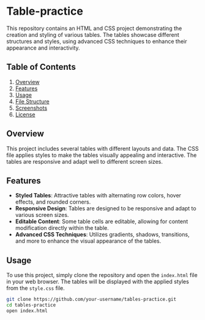 # Table-practice


This repository contains an HTML and CSS project demonstrating the creation and styling of various tables. The tables showcase different structures and styles, using advanced CSS techniques to enhance their appearance and interactivity.

## Table of Contents

1. [Overview](#overview)
2. [Features](#features)
3. [Usage](#usage)
4. [File Structure](#file-structure)
5. [Screenshots](#screenshots)
6. [License](#license)

## Overview

This project includes several tables with different layouts and data. The CSS file applies styles to make the tables visually appealing and interactive. The tables are responsive and adapt well to different screen sizes.

## Features

- **Styled Tables**: Attractive tables with alternating row colors, hover effects, and rounded corners.
- **Responsive Design**: Tables are designed to be responsive and adapt to various screen sizes.
- **Editable Content**: Some table cells are editable, allowing for content modification directly within the table.
- **Advanced CSS Techniques**: Utilizes gradients, shadows, transitions, and more to enhance the visual appearance of the tables.

## Usage

To use this project, simply clone the repository and open the `index.html` file in your web browser. The tables will be displayed with the applied styles from the `style.css` file.

```bash
git clone https://github.com/your-username/tables-practice.git
cd tables-practice
open index.html
